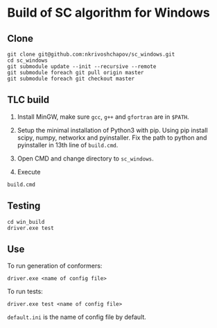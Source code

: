 # Build of SC algorithm for Windows

## Clone

```
git clone git@github.com:nkrivoshchapov/sc_windows.git
cd sc_windows
git submodule update --init --recursive --remote
git submodule foreach git pull origin master
git submodule foreach git checkout master
```

## TLC build

1. Install MinGW, make sure `gcc`, `g++` and `gfortran` are in `$PATH`.

2. Setup the minimal installation of Python3 with pip. Using pip install scipy, numpy, networkx and pyinstaller. Fix the path to python and pyinstaller in 13th line of `build.cmd`.

3. Open CMD and change directory to `sc_windows`.

4. Execute

```
build.cmd
```


## Testing

```
cd win_build
driver.exe test
```

## Use


To run generation of conformers:
 
```
driver.exe <name of config file>
```

To run tests:

```
driver.exe test <name of config file>
```

`default.ini` is the name of config file by default.

